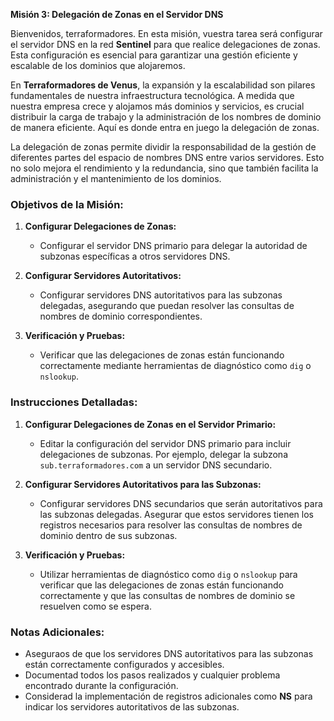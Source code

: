**Misión 3: Delegación de Zonas en el Servidor DNS**

Bienvenidos, terraformadores. En esta misión, vuestra tarea será configurar el servidor DNS en la red **Sentinel** para que realice delegaciones de zonas. Esta configuración es esencial para garantizar una gestión eficiente y escalable de los dominios que alojaremos.

En **Terraformadores de Venus**, la expansión y la escalabilidad son pilares fundamentales de nuestra infraestructura tecnológica. A medida que nuestra empresa crece y alojamos más dominios y servicios, es crucial distribuir la carga de trabajo y la administración de los nombres de dominio de manera eficiente. Aquí es donde entra en juego la delegación de zonas.

La delegación de zonas permite dividir la responsabilidad de la gestión de diferentes partes del espacio de nombres DNS entre varios servidores. Esto no solo mejora el rendimiento y la redundancia, sino que también facilita la administración y el mantenimiento de los dominios.

### Objetivos de la Misión:

1. **Configurar Delegaciones de Zonas:**
   - Configurar el servidor DNS primario para delegar la autoridad de subzonas específicas a otros servidores DNS.

2. **Configurar Servidores Autoritativos:**
   - Configurar servidores DNS autoritativos para las subzonas delegadas, asegurando que puedan resolver las consultas de nombres de dominio correspondientes.

3. **Verificación y Pruebas:**
   - Verificar que las delegaciones de zonas están funcionando correctamente mediante herramientas de diagnóstico como `dig` o `nslookup`.

### Instrucciones Detalladas:

1. **Configurar Delegaciones de Zonas en el Servidor Primario:**
   - Editar la configuración del servidor DNS primario para incluir delegaciones de subzonas. Por ejemplo, delegar la subzona `sub.terraformadores.com` a un servidor DNS secundario.

2. **Configurar Servidores Autoritativos para las Subzonas:**
   - Configurar servidores DNS secundarios que serán autoritativos para las subzonas delegadas. Asegurar que estos servidores tienen los registros necesarios para resolver las consultas de nombres de dominio dentro de sus subzonas.

3. **Verificación y Pruebas:**
   - Utilizar herramientas de diagnóstico como `dig` o `nslookup` para verificar que las delegaciones de zonas están funcionando correctamente y que las consultas de nombres de dominio se resuelven como se espera.

### Notas Adicionales:

- Aseguraos de que los servidores DNS autoritativos para las subzonas están correctamente configurados y accesibles.
- Documentad todos los pasos realizados y cualquier problema encontrado durante la configuración.
- Considerad la implementación de registros adicionales como **NS** para indicar los servidores autoritativos de las subzonas.